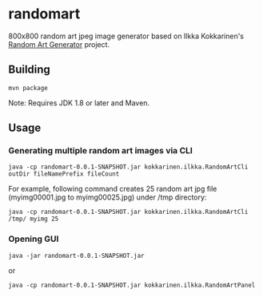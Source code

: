 # randomart
800x800 random art jpeg image generator based on Ilkka Kokkarinen's [Random Art Generator](http://www.scs.ryerson.ca/~ikokkari/RandomArt/RandomArt.html) project.

## Building
    mvn package

Note: Requires JDK 1.8 or later and Maven.

## Usage

### Generating multiple random art images via CLI
    java -cp randomart-0.0.1-SNAPSHOT.jar kokkarinen.ilkka.RandomArtCli outDir fileNamePrefix fileCount

For example, following command creates 25 random art jpg file (myimg00001.jpg to myimg00025.jpg) under /tmp directory: 

    java -cp randomart-0.0.1-SNAPSHOT.jar kokkarinen.ilkka.RandomArtCli /tmp/ myimg 25

### Opening GUI
    java -jar randomart-0.0.1-SNAPSHOT.jar

or

    java -cp randomart-0.0.1-SNAPSHOT.jar kokkarinen.ilkka.RandomArtPanel
 